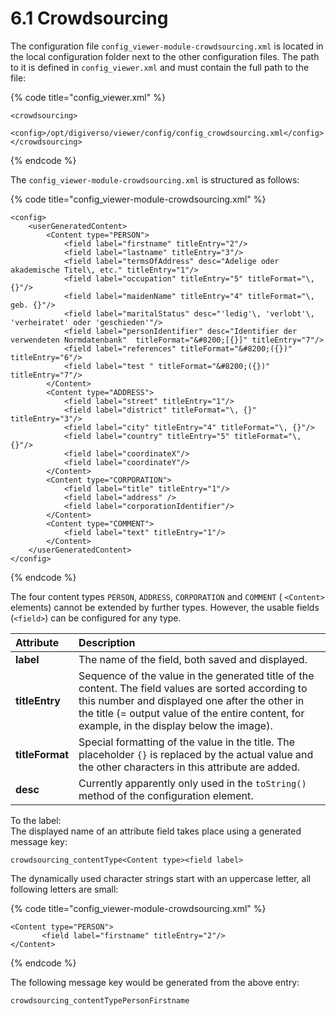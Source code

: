 # 6.1 Crowdsourcing

The configuration file `config_viewer-module-crowdsourcing.xml` is located in the local configuration folder next to the other configuration files. The path to it is defined in `config_viewer.xml` and must contain the full path to the file:

{% code title="config\_viewer.xml" %}
```markup
<crowdsourcing>
     <config>/opt/digiverso/viewer/config/config_crowdsourcing.xml</config>
</crowdsourcing>
```
{% endcode %}

The `config_viewer-module-crowdsourcing.xml` is structured as follows:

{% code title="config\_viewer-module-crowdsourcing.xml" %}
```markup
<config>
    <userGeneratedContent>
        <Content type="PERSON">
            <field label="firstname" titleEntry="2"/>
            <field label="lastname" titleEntry="3"/>
            <field label="termsOfAddress" desc="Adelige oder akademische Titel\, etc." titleEntry="1"/>
            <field label="occupation" titleEntry="5" titleFormat="\, {}"/>
            <field label="maidenName" titleEntry="4" titleFormat="\, geb. {}"/>
            <field label="maritalStatus" desc="'ledig'\, 'verlobt'\, 'verheiratet' oder 'geschieden'"/>
            <field label="personIdentifier" desc="Identifier der verwendeten Normdatenbank"  titleFormat="&#8200;[{}]" titleEntry="7"/>
            <field label="references" titleFormat="&#8200;({})" titleEntry="6"/>
            <field label="test " titleFormat="&#8200;({})" titleEntry="7"/>
        </Content>
        <Content type="ADDRESS">
            <field label="street" titleEntry="1"/>
            <field label="district" titleFormat="\, {}" titleEntry="3"/>
            <field label="city" titleEntry="4" titleFormat="\, {}"/>
            <field label="country" titleEntry="5" titleFormat="\, {}"/>
            <field label="coordinateX"/>
            <field label="coordinateY"/>
        </Content>
        <Content type="CORPORATION">
            <field label="title" titleEntry="1"/>
            <field label="address" />
            <field label="corporationIdentifier"/>
        </Content>
        <Content type="COMMENT">
            <field label="text" titleEntry="1"/>
        </Content>
    </userGeneratedContent>
</config>
```
{% endcode %}

The four content types `PERSON`, `ADDRESS`, `CORPORATION` and `COMMENT` \( `<Content>` elements\) cannot be extended by further types. However, the usable fields \(`<field>`\) can be configured for any type.

| **Attribute** | Description |
| :--- | :--- |
| **label** | The name of the field, both saved and displayed. |
| **titleEntry** | Sequence of the value in the generated title of the content. The field values are sorted according to this number and displayed one after the other in the title \(= output value of the entire content, for example, in the display below the image\). |
| **titleFormat** | Special formatting of the value in the title. The placeholder `{}` is replaced by the actual value and the other characters in this attribute are added. |
| **desc** | Currently apparently only used in the `toString()` method of the configuration element. |

To the label:  
The displayed name of an attribute field takes place using a generated message key:

```text
crowdsourcing_contentType<Content type><field label>
```

The dynamically used character strings start with an uppercase letter, all following letters are small:

{% code title="config\_viewer-module-crowdsourcing.xml" %}
```markup
<Content type="PERSON">
       <field label="firstname" titleEntry="2"/>
</Content>
```
{% endcode %}

The following message key would be generated from the above entry:

```text
crowdsourcing_contentTypePersonFirstname
```

